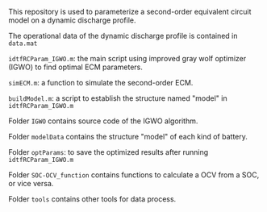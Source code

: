 This repository is used to parameterize a second-order equivalent circuit model on a dynamic discharge profile.

The operational data of the dynamic discharge profile is contained in `data.mat`

`idtfRCParam_IGWO.m`: the main script using improved gray wolf optimizer (IGWO) to find optimal ECM parameters.

`simECM.m`: a function to simulate the second-order ECM.

`buildModel.m`: a script to establish the structure named "model" in `idtfRCParam_IGWO.m`

Folder `IGWO` contains source code of the IGWO algorithm.

Folder `modelData` contains the structure "model" of each kind of battery.

Folder `optParams`: to save the optimized results after running `idtfRCParam_IGWO.m`

Folder `SOC-OCV_function` contains functions to calculate a OCV from a SOC, or vice versa.

Folder `tools` contains other tools for data process.